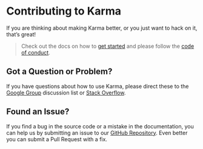 # Contributing to Karma
If you are thinking about making Karma better, or you just want to hack on it, that’s great!

> Check out the docs on how to [get started][docs_contributing] and please follow
> the [code of conduct](CODE_OF_CONDUCT.md).


## Got a Question or Problem?

If you have questions about how to use Karma, please direct these to the [Google Group][mailinglist]
discussion list or [Stack Overflow][stackoverflow].

## Found an Issue?
If you find a bug in the source code or a mistake in the documentation, you can help us by
submitting an issue to our [GitHub Repository][github_newissue]. Even better you can submit a Pull Request
with a fix.

[docs_contributing]: http://karma-runner.github.io/0.10/dev/contributing.html
[mailinglist]: https://groups.google.com/forum/#!forum/karma-users
[stackoverflow]: http://stackoverflow.com/questions/tagged/karma-runner
[github_newissue]: https://github.com/karma-runner/karma/issues/new
